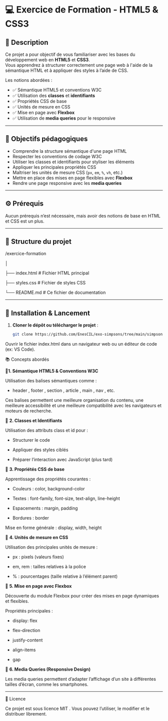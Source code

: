 
# 💻 Exercice de Formation - HTML5 & CSS3

## 📝 Description

Ce projet a pour objectif de vous familiariser avec les bases du développement web en **HTML5** et **CSS3**.  
Vous apprendrez à structurer correctement une page web à l'aide de la sémantique HTML et à appliquer des styles à l’aide de CSS.

Les notions abordées :

- ✅ Sémantique HTML5 et conventions W3C
- ✅ Utilisation des **classes** et **identifiants**
- ✅ Propriétés CSS de base
- ✅ Unités de mesure en CSS
- ✅ Mise en page avec **Flexbox**
- ✅ Utilisation de **media queries** pour le responsive

---

## 🎯 Objectifs pédagogiques

- Comprendre la structure sémantique d'une page HTML
- Respecter les conventions de codage W3C
- Utiliser les classes et identifiants pour styliser les éléments
- Appliquer les principales propriétés CSS
- Maîtriser les unités de mesure CSS (`px`, `em`, `%`, `vh`, etc.)
- Mettre en place des mises en page flexibles avec **Flexbox**
- Rendre une page responsive avec les **media queries**

---

## ⚙️ Prérequis

Aucun prérequis n’est nécessaire, mais avoir des notions de base en HTML et CSS est un plus.

---

## 📁 Structure du projet

/exercice-formation

│

├── index.html # Fichier HTML principal

├── styles.css # Fichier de styles CSS

└── README.md # Ce fichier de documentation

---

## 🚀 Installation & Lancement

1. **Cloner le dépôt ou télécharger le projet** :
   ```bash
   git clone https://github.com/EnesCIL/exo-simpsons/tree/main/simpsons
Ouvrir le fichier index.html dans un navigateur web ou un éditeur de code (ex: VS Code).

📚 Concepts abordés

🔹**1. Sémantique HTML5 & Conventions W3C**

Utilisation des balises sémantiques comme :

- header , footer , section , article , main , nav , etc.

Ces balises permettent une meilleure organisation du contenu, une meilleure accessibilité et une meilleure compatibilité avec les navigateurs et moteurs de recherche.

🔹 **2. Classes et Identifiants**

Utilisation des attributs class et id pour :

- Structurer le code

- Appliquer des styles ciblés

- Préparer l’interaction avec JavaScript (plus tard)

🔹 **3. Propriétés CSS de base**

Apprentissage des propriétés courantes :

- Couleurs : color, background-color

- Textes : font-family, font-size, text-align, line-height

- Espacements : margin, padding

- Bordures : border

Mise en forme générale : display, width, height

🔹 **4. Unités de mesure en CSS**

Utilisation des principales unités de mesure :

- px : pixels (valeurs fixes)

- em, rem : tailles relatives à la police

- % : pourcentages (taille relative à l’élément parent)

🔹 **5. Mise en page avec Flexbox**

Découverte du module Flexbox pour créer des mises en page dynamiques et flexibles.

Propriétés principales :

- display: flex

- flex-direction

- justify-content

- align-items

- gap

🔹 **6. Media Queries (Responsive Design)**

Les media queries permettent d’adapter l’affichage d’un site à différentes tailles d’écran, comme les smartphones.

---

📄 Licence

Ce projet est sous licence MIT
.
Vous pouvez l’utiliser, le modifier et le distribuer librement.

